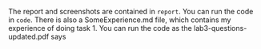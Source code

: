 The report and screenshots are contained in `report`.
You can run the code in `code`.
There is also a SomeExperience.md file, which contains my experience of doing task 1.
You can run the code as the lab3-questions-updated.pdf says
